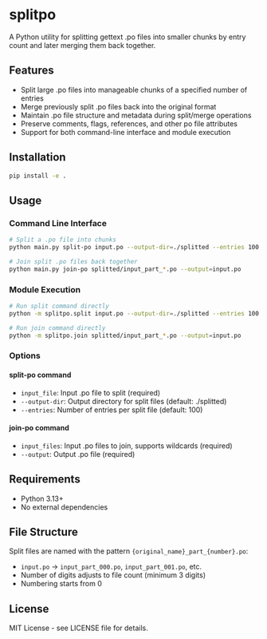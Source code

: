 # splitpo

A Python utility for splitting gettext .po files into smaller chunks by entry count and later merging them back together.

## Features

- Split large .po files into manageable chunks of a specified number of entries
- Merge previously split .po files back into the original format
- Maintain .po file structure and metadata during split/merge operations
- Preserve comments, flags, references, and other po file attributes
- Support for both command-line interface and module execution

## Installation

```bash
pip install -e .
```

## Usage

### Command Line Interface

```bash
# Split a .po file into chunks
python main.py split-po input.po --output-dir=./splitted --entries 100

# Join split .po files back together
python main.py join-po splitted/input_part_*.po --output=input.po
```

### Module Execution

```bash
# Run split command directly
python -m splitpo.split input.po --output-dir=./splitted --entries 100

# Run join command directly
python -m splitpo.join splitted/input_part_*.po --output=input.po
```

### Options

#### split-po command

- `input_file`: Input .po file to split (required)
- `--output-dir`: Output directory for split files (default: ./splitted)
- `--entries`: Number of entries per split file (default: 100)

#### join-po command

- `input_files`: Input .po files to join, supports wildcards (required)
- `--output`: Output .po file (required)

## Requirements

- Python 3.13+
- No external dependencies

## File Structure

Split files are named with the pattern `{original_name}_part_{number}.po`:
- `input.po` → `input_part_000.po`, `input_part_001.po`, etc.
- Number of digits adjusts to file count (minimum 3 digits)
- Numbering starts from 0

## License

MIT License - see LICENSE file for details.
